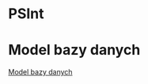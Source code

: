 # PSInt

# Model bazy danych
[Model bazy danych](https://github.com/s150790/PSInt/blob/main/db_schema.png)
